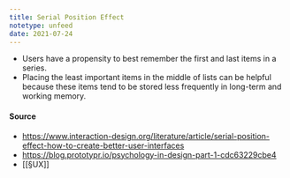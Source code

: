 ```yaml
---
title: Serial Position Effect
notetype: unfeed
date: 2021-07-24
---
```


- Users have a propensity to best remember the first and last items in a series.
- Placing the least important items in the middle of lists can be helpful because these items tend to be stored less frequently in long-term and working memory.


#### Source
- https://www.interaction-design.org/literature/article/serial-position-effect-how-to-create-better-user-interfaces
- https://blog.prototypr.io/psychology-in-design-part-1-cdc63229cbe4
- [[§UX]]